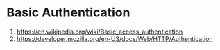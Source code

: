 # Basic Authentication

1. https://en.wikipedia.org/wiki/Basic_access_authentication
2. https://developer.mozilla.org/en-US/docs/Web/HTTP/Authentication